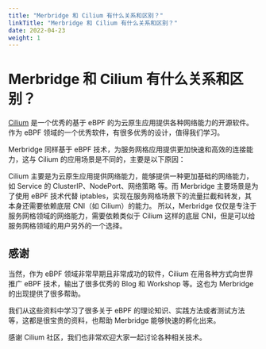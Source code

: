 ```yaml
---
title: "Merbridge 和 Cilium 有什么关系和区别？"
linkTitle: "Merbridge 和 Cilium 有什么关系和区别？"
date: 2022-04-23
weight: 1
---
```


# Merbridge 和 Cilium 有什么关系和区别？

[Cilium](https://cilium.io/) 是一个优秀的基于 eBPF 的为云原生应用提供各种网络能力的开源软件。作为 eBPF 领域的一个优秀软件，有很多优秀的设计，值得我们学习。

Merbridge 同样基于 eBPF 技术，为服务网格应用提供更加快速和高效的连接能力，这与 Cilium 的应用场景是不同的，主要是以下原因：

Cilium 主要是为云原生应用提供网络能力，能够提供一种更加基础的网络能力，如 Service 的 ClusterIP、NodePort、网络策略 等。而 Merbridge 主要场景是为了使用 eBPF 技术代替 iptables，实现在服务网格场景下的流量拦截和转发，其本身还需要依赖底层 CNI（如 Cilium）的能力。
所以，Merbridge 仅仅是专注于服务网格领域的网络能力，需要依赖类似于 Cilium 这样的底层 CNI，但是可以给服务网格领域的用户另外的一个选择。

## 感谢

当然，作为 eBPF 领域非常早期且非常成功的软件，Cilium 在用各种方式向世界推广 eBPF 技术，输出了很多优秀的 Blog 和 Workshop 等。这也为 Merbridge 的出现提供了很多帮助。

我们从这些资料中学习了很多关于 eBPF 的理论知识、实践方法或者测试方法等，这都是很宝贵的资料，也帮助 Merbridge 能够快速的孵化出来。

感谢 Cilium 社区，我们也非常欢迎大家一起讨论各种相关技术。
